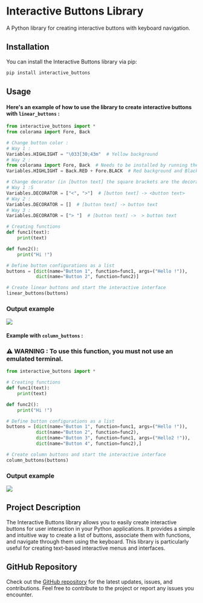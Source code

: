 # Interactive Buttons Library

A Python library for creating interactive buttons with keyboard navigation.

## Installation

You can install the Interactive Buttons library via pip:

```bash
pip install interactive_buttons
```


## Usage

#### Here's an example of how to use the library to create interactive buttons with `linear_buttons` :

```python
from interactive_buttons import *
from colorama import Fore, Back

# Change button color :
# Way 1 :
Variables.HIGHLIGHT = "\033[30;43m"  # Yellow background
# Way 2 :
from colorama import Fore, Back  # Needs to be installed by running the command `pip install colorama`
Variables.HIGHLIGHT = Back.RED + Fore.BLACK  # Red background and Black text

# Change decorator (in [button text] the square brackets are the decorators) :
# Way 1 :S
Variables.DECORATOR = ["<", ">"]  # [button text] -> <button text>
# Way 2 :
Variables.DECORATOR = []  # [button text] -> button text
# Way 3 :
Variables.DECORATOR = ["> "]  # [button text] ->  > button text

# Creating functions
def func1(text):
    print(text)

def func2():
    print("Hi !")

# Define button configurations as a list
buttons = [dict(name="Button 1", function=func1, args=("Hello !")),
           dict(name="Button 2", function=func2)]

# Create linear buttons and start the interactive interface
linear_buttons(buttons)
```
### Output example 
![](https://cdn.discordapp.com/attachments/946745366395621379/1160349182255710248/image.png?ex=65345663&is=6521e163&hm=bd800369153eabe30b340cfee3ede6a4002dcb630218a8ffe1245e7f40201e16&)


#### Example with `column_buttons` :
### ⚠️ WARNING : To use this function, you must not use an emulated terminal.

```python
from interactive_buttons import *

# Creating functions
def func1(text):
    print(text)

def func2():
    print("Hi !")

# Define button configurations as a list
buttons = [dict(name="Button 1", function=func1, args=("Hello !")),
           dict(name="Button 2", function=func2),
           dict(name="Button 3", function=func1, args=("Hello2 !")),
           dict(name="Button 4", function=func2),]

# Create column buttons and start the interactive interface
column_buttons(buttons)
```

### Output example 
![](https://cdn.discordapp.com/attachments/946745366395621379/1161044163450650814/image.png?ex=6536dda3&is=652468a3&hm=c6fbbeb849d612a77e98fd798df56cc65536575a096f8ae8b27e1f5d402583d0&)

## Project Description

The Interactive Buttons library allows you to easily create interactive buttons for user interaction in your Python applications. It provides a simple and intuitive way to create a list of buttons, associate them with functions, and navigate through them using the keyboard. This library is particularly useful for creating text-based interactive menus and interfaces.

## GitHub Repository

Check out the [GitHub repository](https://github.com/mbcraft-exe/interactive_buttons) for the latest updates, issues, and contributions. Feel free to contribute to the project or report any issues you encounter.
